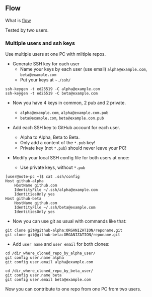 ## Flow

What is [flow](https://www.atlassian.com/git/tutorials/comparing-workflows/gitflow-workflow)

Tested by two users.

### Multiple users and ssh keys

Use multiple users at one PC with miltiple repos.

- Generate SSH key for each user
  - Name your keys by each user (use email) `alpha@example.com`, `beta@example.com`
  - Put your keys at `~./ssh/`

```
ssh-keygen -t ed25519 -C alpha@example.com
ssh-keygen -t ed25519 -C beta@example.com
```

- Now you have 4 keys in common, 2 pub and 2 private.
  - `alpha@example.com`, `alpha@example.com.pub`
  - `beta@example.com`, `beta@example.com.pub`

- Add each SSH key to GitHub account for each user. 
  - Alpha to Alpha, Beta to Beta.
  - Only add a content of the `*.pub` key!
  - Private key (not `*.pub`) should never leave your PC!

- Modify your local SSH config file for both users at once:
  - Use private keys, without `*.pub`

```shell
[user@note-pc ~]$ cat .ssh/config
Host github-alpha
    HostName github.com
    IdentityFile ~/.ssh/alpha@example.com
    IdentitiesOnly yes
Host github-beta
    HostName github.com
    IdentityFile ~/.ssh/beta@example.com
    IdentitiesOnly yes
```

- Now you can use git as usual with commands like that:

```shell
git clone git@github-alpha:ORGANIZATION/reponame.git
git clone git@github-beta:ORGANIZATION/reponame.git
```

- Add `user name` and `user email` for both clones:

```shell
cd /dir_where_cloned_repo_by_alpha_user/
git config user.name alpha
git config user.email alpha@example.com

cd /dir_where_cloned_repo_by_beta_user/
git config user.name beta
git config user.email beta@example.com
```

Now you can contribute to one repo from one PC from two users.